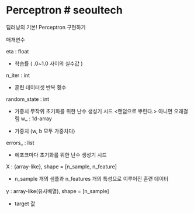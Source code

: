 # Perceptron # seoultech

딥러닝의 기본! Perceptron 구현하기

매개변수

eta : float

  - 학습률 ( .0~1.0 사이의 실수값 )

n_iter : int

  - 훈련 데이터셋 반복 횟수

random_state : int

  - 가중치 무작위 초기화를 위한 난수 생성기 시드 <랜덤으로 뿌린다.> 아니면 오래걸림 w_ : 1d-array

  - 가중치 (w, b 모두 가중치다)

errors_ : list

  - 에포크마다 초기화를 위한 난수 생성기 시드

X : {array-like}, shape = [n_sample, n_feature]

  - n_sample 개의 샘플과 n_features 개의 특성으로 이루어진 훈련 데이터

y : array-like(유사배열), shape = [n_sample]

  - target 값
